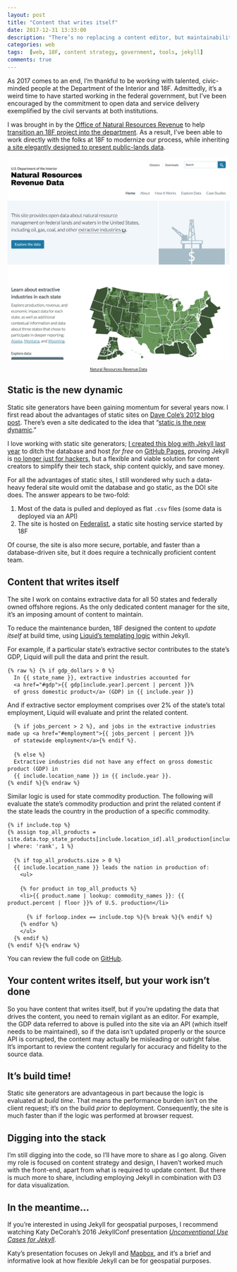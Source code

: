```yaml
---
layout: post
title: "Content that writes itself"
date: 2017-12-31 13:33:00
description: "There’s no replacing a content editor, but maintainability sometimes requires a content architecture wherein content can update itself."
categories: web
tags:  [web, 18F, content strategy, government, tools, jekyll]
comments: true
---
```


As 2017 comes to an end, I’m thankful to be working with talented, civic-minded people at the Department of the Interior and 18F. Admittedly, it’s a weird time to have started working in the federal government, but I’ve been encouraged by the commitment to open data and service delivery exemplified by the civil servants at both institutions.

I was brought in by the [Office of Natural Resources Revenue](https://www.onrr.gov/) to help [transition an 18F project into the department](/going-to-work-federal-government/). As a result, I’ve been able to work directly with the folks at 18F to modernize our process, while inheriting [a site elegantly designed to present public-lands data](https://revenuedata.doi.gov/).

[![Natural Resources Revenue Data website](../assets/images/nrrd.png)](https://revenuedata.doi.gov/)
<p style="font-size: .6em; text-align: center;"><a href="https://revenuedata.doi.gov/">Natural Resources Revenue Data</a></p>

## Static is the new dynamic

Static site generators have been gaining momentum for several years now. I first read about the advantages of static sites on [Dave Cole’s 2012 blog post](https://developmentseed.org/blog/2012/07/27/build-cms-free-websites/). There’s even a site dedicated to the idea that “[static is the new dynamic](https://www.thenewdynamic.org/).”

I love working with static site generators; [I created this blog with Jekyll last year](/this-blog/) to ditch the database and host _for free_ on [GitHub Pages](https://pages.github.com/), proving Jekyll is [no longer just for hackers](http://tom.preston-werner.com/2008/11/17/blogging-like-a-hacker.html), but a flexible and viable solution for content creators to simplify their tech stack, ship content quickly, and save money. 

For all the advantages of static sites, I still wondered why such a data-heavy federal site would omit the database and go static, as the DOI site does. The answer appears to be two-fold:

1. Most of the data is pulled and deployed as flat `.csv` files (some data is deployed via an API)
2. The site is hosted on [Federalist](https://federalist.18f.gov/), a static site hosting service started by 18F

Of course, the site is also more secure, portable, and faster than a database-driven site, but it does require a technically proficient content team.

## Content that writes itself

The site I work on contains extractive data for all 50 states and federally owned offshore regions. As the only dedicated content manager for the site, it’s an imposing amount of content to maintain.

To reduce the maintenance burden, 18F designed the content to _update itself_ at build time, using [Liquid’s templating logic](https://shopify.github.io/liquid/) within Jekyll.

For example, if a particular state’s extractive sector contributes to the state’s GDP, Liquid will pull the data and print the result.

```liquid
{% raw %} {% if gdp_dollars > 0 %}
  In {{ state_name }}, extractive industries accounted for
  <a href="#gdp">{{ gdp[include.year].percent | percent }}%
  of gross domestic product</a> (GDP) in {{ include.year }}
```

And if extractive sector employment comprises over 2% of the state’s total employment, Liquid will evaluate and print the related content.

```liquid
  {% if jobs_percent > 2 %}, and jobs in the extractive industries made up <a href="#employment">{{ jobs_percent | percent }}% 
  of statewide employment</a>{% endif %}.
  
  {% else %}
  Extractive industries did not have any effect on gross domestic product (GDP) in
  {{ include.location_name }} in {{ include.year }}.
{% endif %}{% endraw %}
```

Similar logic is used for state commodity production. The following will evaluate the state’s commodity production and print the related content if the state leads the country in the production of a specific commodity.

```liquid {% raw %} 
{% if include.top %}
{% assign top_all_products = site.data.top_state_products[include.location_id].all_production[include.year] | where: 'rank', 1 %}
  
  {% if top_all_products.size > 0 %}
  {{ include.location_name }} leads the nation in production of:
    <ul>
    
    {% for product in top_all_products %}
    <li>{{ product.name | lookup: commodity_names }}: {{ product.percent | floor }}% of U.S. production</li>
    
      {% if forloop.index == include.top %}{% break %}{% endif %}
    {% endfor %}
    </ul>
  {% endif %}
{% endif %}{% endraw %}
```

You can review the full code on [GitHub](https://github.com/18F/doi-extractives-data/).

## Your content writes itself, but your work isn’t done

So you have content that writes itself, but if you’re updating the data that drives the content, you need to remain vigilant as an editor. For example, the GDP data referred to above is pulled into the site via an API (which itself needs to be maintained), so if the data isn’t updated properly or the source API is corrupted, the content may actually be misleading or outright false. It’s important to review the content regularly for accuracy and fidelity to the source data.

## It’s build time!

Static site generators are advantageous in part because the logic is evaluated at _build time_. That means the performance burden isn’t on the client request; it’s on the build _prior_ to deployment. Consequently, the site is much faster than if the logic was performed at browser request.

## Digging into the stack

I’m still digging into the code, so I’ll have more to share as I go along. Given my role is focused on content strategy and design, I haven’t worked much with the front-end, apart from what is required to update content. But there is much more to share, including employing Jekyll in combination with D3 for data visualization.

## In the meantime...

If you’re interested in using Jekyll for geospatial purposes, I recommend watching Katy DeCorah’s 2016 JekyllConf presentation [_Unconventional Use Cases for Jekyll_](https://www.youtube.com/watch?v=s84wFRD8vfE).

Katy’s presentation focuses on Jekyll and [Mapbox](https://www.mapbox.com/), and it’s a brief and informative look at how flexible Jekyll can be for geospatial purposes.